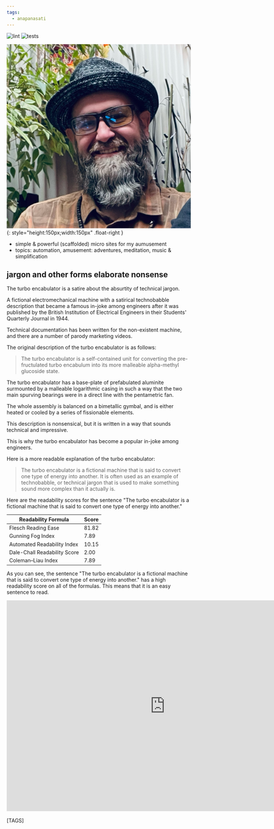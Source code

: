 ```yaml
---
tags:
  - anapanasati 
---
```


![lint](https://github.com/shane0/shane0.github.io/actions/workflows/markdownlint.yml/badge.svg)
![tests](https://github.com/shane0/shane0.github.io/actions/workflows/run-tests.yml/badge.svg)

![s](images/shane0.png){: style="height:150px;width:150px" .float-right }

- simple & powerful (scaffolded) micro sites for my aumusement
- topics: automation, amusement: adventures, meditation, music & simplification

## jargon and other forms elaborate nonsense

The turbo encabulator is a satire about the absurtity of technical jargon.

A fictional electromechanical machine with a satirical technobabble description that became a famous in-joke among engineers after it was published by the British Institution of Electrical Engineers in their Students' Quarterly Journal in 1944.

Technical documentation has been written for the non-existent machine, and there are a number of parody marketing videos.

The original description of the turbo encabulator is as follows:

> The turbo encabulator is a self-contained unit for converting the pre-fructulated turbo encabulum into its more malleable alpha-methyl glucoside state.

The turbo encabulator has a base-plate of prefabulated aluminite surmounted by a malleable logarithmic casing in such a way that the two main spurving bearings were in a direct line with the pentametric fan.

The whole assembly is balanced on a bimetallic gymbal, and is either heated or cooled by a series of fissionable elements.

This description is nonsensical, but it is written in a way that sounds technical and impressive.

This is why the turbo encabulator has become a popular in-joke among engineers.

Here is a more readable explanation of the turbo encabulator:

> The turbo encabulator is a fictional machine that is said to convert one type of energy into another. It is often used as an example of technobabble, or technical jargon that is used to make something sound more complex than it actually is.

Here are the readability scores for the sentence "The turbo encabulator is a fictional machine that is said to convert one type of energy into another."

Readability Formula          | Score
-----------------------------|------
Flesch Reading Ease          | 81.82
Gunning Fog Index            | 7.89
Automated Readability Index  | 10.15
Dale-Chall Readability Score | 2.00
Coleman–Liau Index           | 7.89

As you can see, the sentence "The turbo encabulator is a fictional machine that is said to convert one type of energy into another." has a high readability score on all of the formulas. This means that it is an easy sentence to read.

<iframe width="866" height="577" src="https://www.youtube.com/embed/Ac7G7xOG2Ag" title="&quot;Turbo Encabulator&quot; the Original" frameborder="0" allow="accelerometer; autoplay; clipboard-write; encrypted-media; gyroscope; picture-in-picture; web-share" allowfullscreen></iframe>

[TAGS]

